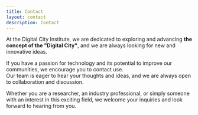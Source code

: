 ```yaml
---
title: Contact
layout: contact
description: Contact
---
```



At the Digital City Institute, we are dedicated to exploring and advancing **the concept of the "Digital City"**, and we are always looking for new and innovative ideas.   


If you have a passion for technology and its potential to improve our communities, we encourage you to contact use.    
Our team is eager to hear your thoughts and ideas, and we are always open to collaboration and discussion.   

Whether you are a researcher, an industry professional, or simply someone with an interest in this exciting field, we welcome your inquiries and look forward to hearing from you.

